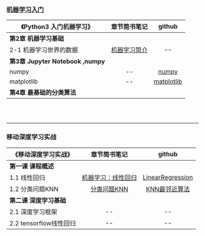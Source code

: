 ### [机器学习入门](https://github.com/angmu/Machine-Learning)
《Python3 入门机器学习》| 章节简书笔记 | github
---|:-:|:-:
**第2章 机器学习基础** |  |
2-1 机器学习世界的数据   | [机器学习简介](https://www.jianshu.com/p/ce5a3bcb8414) | --
**第3章  Jupyter Notebook ,numpy** |  |
numpy | -- | [numpy](https://nbviewer.jupyter.org/github/angmu/Machine-Learning/blob/master/ch03/numpy.ipynb) 
matplotlib | -- | [matplotlib](https://nbviewer.jupyter.org/github/angmu/Machine-Learning/blob/master/ch03/matplotlib.ipynb) 
**第4章 最基础的分类算法** |  |

<br><br>

----

### 移动深度学习实战
 《移动深度学习实战》 | 章节简书笔记 | github
 -- | :-: | :-: 
**第一课 课程概述** |  | 
1.1 线性回归 | [机器学习：线性回归](https://www.jianshu.com/p/7966614c082b) | [LinearRegression](https://nbviewer.jupyter.org/github/angmu/Machine-Learning/blob/master/chapter01/LinearRegression.ipynb)
1.2 分类问题KNN  | [分类问题KNN](https://www.jianshu.com/p/089f01adbc24)  | [KNN最邻近算法](https://nbviewer.jupyter.org/github/angmu/Machine-Learning/blob/master/chapter01/KNN.ipynb) 
**第二课 深度学习基础** |  |  
2.1 深度学习框架        | -- |--
2.2  tensorflow线性回归 | -- | --
